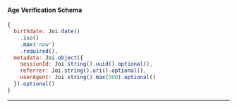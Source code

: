 #### Age Verification Schema

```javascript
{
  birthdate: Joi.date()
    .iso()
    .max('now')
    .required(),
  metadata: Joi.object({
    sessionId: Joi.string().uuid().optional(),
    referrer: Joi.string().uri().optional(),
    userAgent: Joi.string().max(500).optional()
  }).optional()
}
```

---
